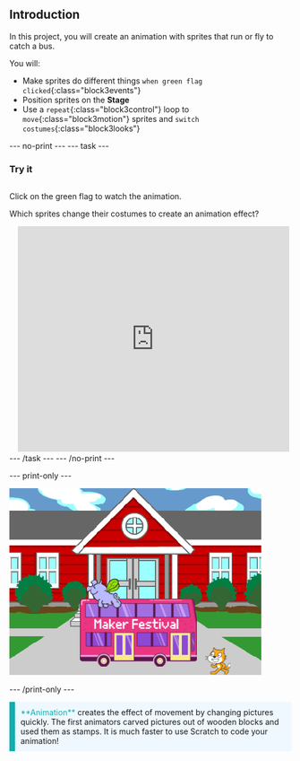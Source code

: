 ## Introduction

In this project, you will create an animation with sprites that run or fly to catch a bus. 

You will:
+ Make sprites do different things `when green flag clicked`{:class="block3events"}
+ Position sprites on the **Stage**
+ Use a `repeat`{:class="block3control"} loop to `move`{:class="block3motion"} sprites and `switch costumes`{:class="block3looks"}

--- no-print ---
--- task ---

### Try it
<div style="display: flex; flex-wrap: wrap">
<div style="flex-basis: 200px; flex-grow: 1">  

Click on the green flag to watch the animation. 

Which sprites change their costumes to create an animation effect?
</div>
<div class="scratch-preview" style="margin-left: 15px;">
  <iframe allowtransparency="true" width="485" height="402" src="https://scratch.mit.edu/projects/embed/724160134/?autostart=false" frameborder="0"></iframe>
</div>
</div>
--- /task ---
--- /no-print ---

--- print-only ---

![The completed project.](images/showcase_static.png)

--- /print-only ---

<p style="border-left: solid; border-width:10px; border-color: #0faeb0; background-color: aliceblue; padding: 10px;">
<span style="color: #0faeb0">**Animation**</span> creates the effect of movement by changing pictures quickly. The first animators carved pictures out of wooden blocks and used them as stamps. It is much faster to use Scratch to code your animation!
</p>
